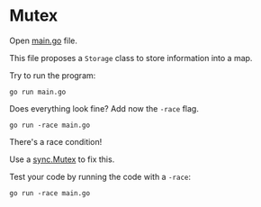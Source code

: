 # Mutex

Open [main.go](main.go) file.

This file proposes a `Storage` class to store information into a map.

Try to run the program:

```
go run main.go
```

Does everything look fine? Add now the `-race` flag.

```
go run -race main.go
```

There's a race condition!

Use a [sync.Mutex](https://pkg.go.dev/sync#Mutex) to fix this.

Test your code by running the code with a `-race`:

```
go run -race main.go
```